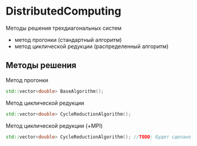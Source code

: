 # DistributedComputing

Методы решения трехдиагональных систем
- метод прогонки (стандартный алгоритм)
- метод циклической редукции (распределенный алгоритм)

## Методы решения
Метод прогонки 
```c++
std::vector<double> BaseAlgorithm();
```
Метод циклической редукции
```c++
std::vector<double> CycleReductionAlgorithm();
```

Метод циклической редукции (+MPI)
```c++
std::vector<double> CycleReductionAlgorithm(); //TODO: Будет сделано
```
